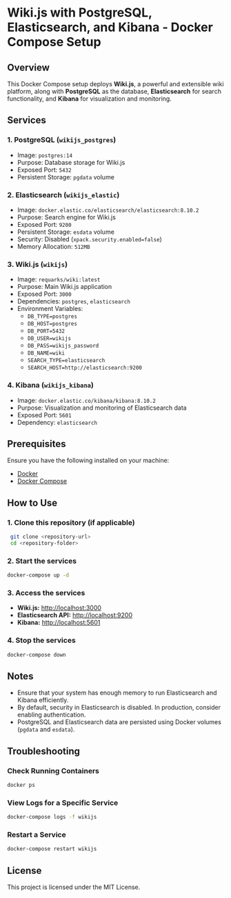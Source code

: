 # Wiki.js with PostgreSQL, Elasticsearch, and Kibana - Docker Compose Setup

## Overview
This Docker Compose setup deploys **Wiki.js**, a powerful and extensible wiki platform, along with **PostgreSQL** as the database, **Elasticsearch** for search functionality, and **Kibana** for visualization and monitoring.

## Services
### 1. **PostgreSQL** (`wikijs_postgres`)
- Image: `postgres:14`
- Purpose: Database storage for Wiki.js
- Exposed Port: `5432`
- Persistent Storage: `pgdata` volume

### 2. **Elasticsearch** (`wikijs_elastic`)
- Image: `docker.elastic.co/elasticsearch/elasticsearch:8.10.2`
- Purpose: Search engine for Wiki.js
- Exposed Port: `9200`
- Persistent Storage: `esdata` volume
- Security: Disabled (`xpack.security.enabled=false`)
- Memory Allocation: `512MB`

### 3. **Wiki.js** (`wikijs`)
- Image: `requarks/wiki:latest`
- Purpose: Main Wiki.js application
- Exposed Port: `3000`
- Dependencies: `postgres`, `elasticsearch`
- Environment Variables:
  - `DB_TYPE=postgres`
  - `DB_HOST=postgres`
  - `DB_PORT=5432`
  - `DB_USER=wikijs`
  - `DB_PASS=wikijs_password`
  - `DB_NAME=wiki`
  - `SEARCH_TYPE=elasticsearch`
  - `SEARCH_HOST=http://elasticsearch:9200`

### 4. **Kibana** (`wikijs_kibana`)
- Image: `docker.elastic.co/kibana/kibana:8.10.2`
- Purpose: Visualization and monitoring of Elasticsearch data
- Exposed Port: `5601`
- Dependency: `elasticsearch`

## Prerequisites
Ensure you have the following installed on your machine:
- [Docker](https://docs.docker.com/get-docker/)
- [Docker Compose](https://docs.docker.com/compose/install/)

## How to Use
### 1. **Clone this repository (if applicable)**
```sh
 git clone <repository-url>
 cd <repository-folder>
```

### 2. **Start the services**
```sh
docker-compose up -d
```

### 3. **Access the services**
- **Wiki.js:** [http://localhost:3000](http://localhost:3000)
- **Elasticsearch API:** [http://localhost:9200](http://localhost:9200)
- **Kibana:** [http://localhost:5601](http://localhost:5601)

### 4. **Stop the services**
```sh
docker-compose down
```

## Notes
- Ensure that your system has enough memory to run Elasticsearch and Kibana efficiently.
- By default, security in Elasticsearch is disabled. In production, consider enabling authentication.
- PostgreSQL and Elasticsearch data are persisted using Docker volumes (`pgdata` and `esdata`).

## Troubleshooting
### **Check Running Containers**
```sh
docker ps
```

### **View Logs for a Specific Service**
```sh
docker-compose logs -f wikijs
```

### **Restart a Service**
```sh
docker-compose restart wikijs
```

## License
This project is licensed under the MIT License.


